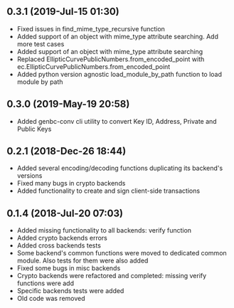 ## 0.3.1 (2019-Jul-15 01:30)

* Fixed issues in find_mime_type_recursive function
* Added support of an object with mime_type attribute searching. Add more test cases
* Added support of an object with mime_type attribute searching
* Replaced EllipticCurvePublicNumbers.from_encoded_point with ec.EllipticCurvePublicNumbers.from_encoded_point
* Added python version agnostic load_module_by_path function to load module by path

## 0.3.0 (2019-May-19 20:58)

* Added genbc-conv cli utility to convert Key ID, Address, Private and Public Keys

## 0.2.1 (2018-Dec-26 18:44)

* Added several encoding/decoding functions duplicating its backend's versions
* Fixed many bugs in crypto backends
* Added functionality to create and sign client-side transactions

## 0.1.4 (2018-Jul-20 07:03)

* Added missing functionality to all backends: verify function
* Added crypto backends errors
* Added cross backends tests
* Some backend's common functions were moved to dedicated common module. Also tests for them were also added
* Fixed some bugs in misc backends
* Crypto backends were refactored and completed: missing verify functions were add
* Specific backends tests were added
* Old code was removed

